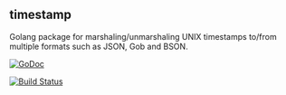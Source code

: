 timestamp
---------

Golang package for marshaling/unmarshaling UNIX timestamps to/from multiple formats such as JSON, Gob and BSON.

[![GoDoc](https://godoc.org/github.com/augurysys/timestamp?status.svg)](https://godoc.org/github.com/augurysys/timestamp)

[![Build Status](https://travis-ci.org/augurysys/timestamp.svg)](https://travis-ci.org/augurysys/timestamp)

